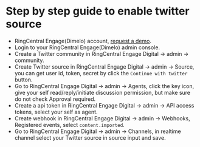 # Step by step guide to enable twitter source

- RingCentral Engage(Dimelo) account, [request a demo](http://site.dimelo.com/en/demo#schedule-demo).
- Login to your RingCentral Engage(Dimelo) admin console.
- Create a Twitter community in RingCentral Engage Digital -> admin -> community.
- Create Twitter source in RingCentral Engage Digital -> admin -> Source, you can get user id, token, secret by click the `Continue with twitter` button.
- Go to RingCentral Engage Digital -> admin -> Agents, click the key icon, give your self read/reply/initiate discussion permission, but make sure do not check Approval required.
- Create a api token in RingCentral Engage Digital -> admin -> API access tokens, select your self as agent.
- Create webhook in RingCentral Engage Digital -> admin -> Webhooks, Registered events, select `content.imported`.
- Go to RingCentral Engage Digital -> admin -> Channels, in realtime channel select your Twitter source in source input and save.
